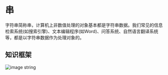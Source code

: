 # 串

字符串简称串，计算机上非数值处理的对象基本都是字符串数据。我们常见的信息检索系统(如搜索引擎)、文本编辑程序(如Word)、问答系统、自然语言翻译系统等，都是以字符串数据作为处理对象的。


## 知识框架
 ![image string](/img/string.png)
